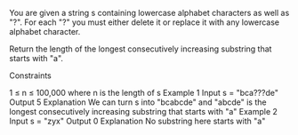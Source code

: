You are given a string s containing lowercase alphabet characters as well as "?". For each "?" you must either delete it or replace it with any lowercase alphabet character.

Return the length of the longest consecutively increasing substring that starts with "a".

Constraints

1 ≤ n ≤ 100,000 where n is the length of s
Example 1
Input
s = "bca???de"
Output
5
Explanation
We can turn s into "bcabcde" and "abcde" is the longest consecutively increasing substring that starts with "a"
Example 2
Input
s = "zyx"
Output
0
Explanation
No substring here starts with "a"

